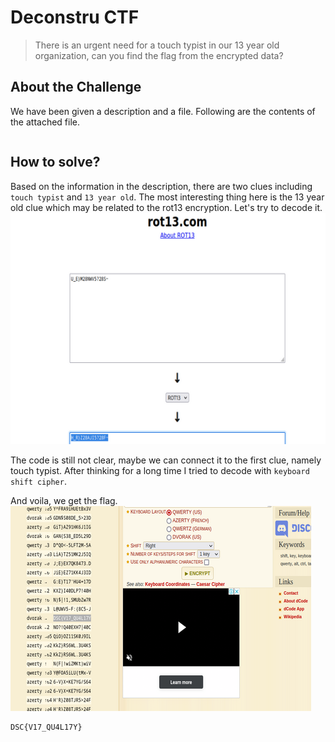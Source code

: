 # Deconstru CTF
> There is an urgent need for a touch typist in our 13 year old organization, can you find the flag from the encrypted data?

## About the Challenge
We have been given a description and a file. Following are the contents of the attached file.
```U_E}M28NWV5?28S~
```

## How to solve?
Based on the information in the description, there are two clues including `touch typist` and `13 year old`. The most interesting thing here is the 13 year old clue which may be related to the rot13 encryption. Let's try to decode it.
![img1](images/img1.png)

The code is still not clear, maybe we can connect it to the first clue, namely touch typist. After thinking for a long time I tried to decode with `keyboard shift cipher`. 

And voila, we get the flag.
![flag](images/flag.png)

```
DSC{V17_QU4L17Y}
```
